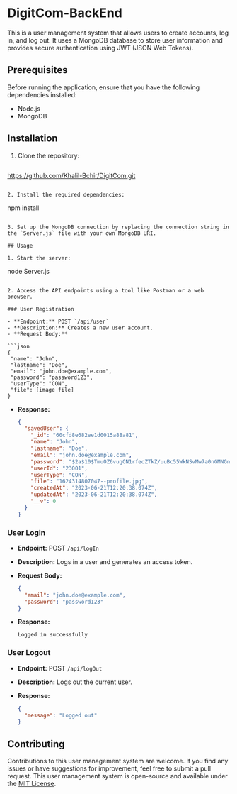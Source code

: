 # DigitCom-BackEnd

This is a user management system that allows users to create accounts, log in, and log out. It uses a MongoDB database to store user information and provides secure authentication using JWT (JSON Web Tokens).

## Prerequisites

Before running the application, ensure that you have the following dependencies installed:

- Node.js
- MongoDB

## Installation

1. Clone the repository:

   ```
  https://github.com/Khalil-Bchir/DigitCom.git
   ```

2. Install the required dependencies:

   ```
   npm install
   ```

3. Set up the MongoDB connection by replacing the connection string in the `Server.js` file with your own MongoDB URI.

## Usage

1. Start the server:

   ```
   node Server.js
   ```

2. Access the API endpoints using a tool like Postman or a web browser.

### User Registration

- **Endpoint:** POST `/api/user`
- **Description:** Creates a new user account.
- **Request Body:**

  ```json
  {
    "name": "John",
    "lastname": "Doe",
    "email": "john.doe@example.com",
    "password": "password123",
    "userType": "CON",
    "file": [image file]
  }
  ```

- **Response:**

  ```json
  {
    "savedUser": {
      "_id": "60cfd8e682ee1d0015a88a81",
      "name": "John",
      "lastname": "Doe",
      "email": "john.doe@example.com",
      "password": "$2a$10$TmuOZ6vugCN1rfeoZTkZ/uuBc55WkNSvMw7a0nGMNGnOV0qJyWXFm",
      "userId": "23001",
      "userType": "CON",
      "file": "1624314807047--profile.jpg",
      "createdAt": "2023-06-21T12:20:38.074Z",
      "updatedAt": "2023-06-21T12:20:38.074Z",
      "__v": 0
    }
  }
  ```

### User Login

- **Endpoint:** POST `/api/logIn`
- **Description:** Logs in a user and generates an access token.
- **Request Body:**

  ```json
  {
    "email": "john.doe@example.com",
    "password": "password123"
  }
  ```

- **Response:**

  ```
  Logged in successfully
  ```

### User Logout

- **Endpoint:** POST `/api/logOut`
- **Description:** Logs out the current user.
- **Response:**

  ```json
  {
    "message": "Logged out"
  }
  ```

## Contributing

Contributions to this user management system are welcome. If you find any issues or have suggestions for improvement, feel free to submit a pull request.
This user management system is open-source and available under the [MIT License](https://opensource.org/licenses/MIT).